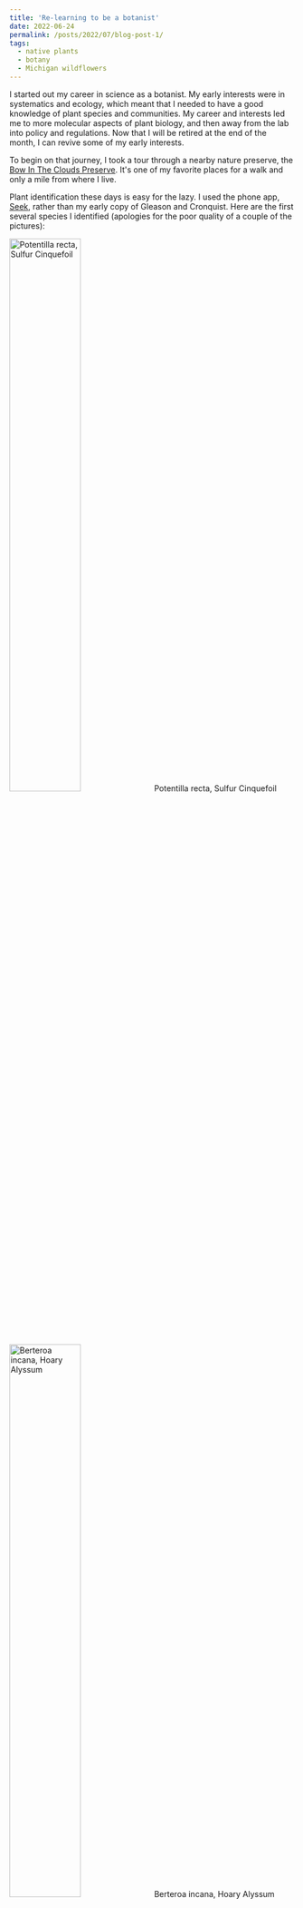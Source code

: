 ```yaml
---
title: 'Re-learning to be a botanist'
date: 2022-06-24
permalink: /posts/2022/07/blog-post-1/
tags:
  - native plants
  - botany
  - Michigan wildflowers
---
```


I started out my career in science as a botanist. My early interests were in systematics and ecology, which meant that I needed to have a good knowledge of plant species and communities. My career and interests led me to more molecular aspects of plant biology, and then away from the lab into policy and regulations. Now that I will be retired at the end of the month, I can revive some of my early interests.

To begin on that journey, I took a tour through a nearby nature preserve, the [Bow In The Clouds Preserve](https://swmlc.org/project/bow-in-the-clouds-preserve/). It's one of my favorite places for a walk and only a mile from where I live.

Plant identification these days is easy for the lazy. I used the phone app, [Seek](https://apps.apple.com/us/app/seek-by-inaturalist/id1353224144), rather than my early copy of Gleason and Cronquist. Here are the first several species I identified (apologies for the poor quality of a couple of the pictures): 

<div>
<img src="/images/IMG_4481.jpg" alt="Potentilla recta, Sulfur Cinquefoil" width="50%">
Potentilla recta, Sulfur Cinquefoil
<div>
<img src="/images/IMG_4482.JPG" alt="Berteroa incana, Hoary Alyssum" width="50%">
Berteroa incana, Hoary Alyssum
</div>
<div>
<img src="/images/IMG_4485.JPG" alt="Leonurus cardiaca, Common Motherwort" width="400" height="150">
Leonurus cardiaca, Common Motherwort
</div>
<div>
<img src="/images/IMG_4487.JPG" alt="Erigeron, Fleabane" width="50%">
Erigeron, Fleabane
</div>
<div>
<img src="/images/IMG_4488.JPG" alt="Coreopsis, Tickseed" width="50%">
Coreopsis, Tickseed
</div>
<div>
<img src="/images/IMG_4489.JPG" alt="Hesperis matronalis, Dame's Rocket" width="50%">
Hesperis matronalis, Dame's Rocket
</div>
<div>
<img src="/images/IMG_4490.JPG" alt="Glechoma hederacea, Ground Ivy" width="50%">
Glechoma hederacea, Ground Ivy
</div>
<div>
<img src="/images/IMG_4491.JPG" alt="Securigera varia, Purple Crownvetch" width="50%">
Securigera varia, Purple Crownvetch
</div>
<div>
<img src="/images/IMG_4492.JPG" alt="Aegopodium podagraria, Goutweed" width="50%">
Aegopodium podagraria, Goutweed
</div>
<div>
<img src="/images/IMG_4495.JPG" alt="Potentilla indica, Mock Strawberry" width="50%">
Potentilla indica, Mock Strawberry
</div>
<div>
<img src="/images/IMG_4499.JPG" alt="Rosa multiflora, Multiflora Rose" width="50%">
Rosa multiflora, Multiflora Rose
</div>
<br>
<div>
I'm looking forward to having more time to get familiar with the species here in Michigan, and some of them might be the subject of future blogs.
</div>
